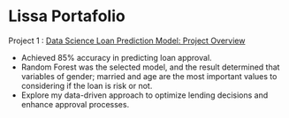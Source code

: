 # Lissa Portafolio

Project 1 : [Data Science Loan Prediction Model: Project Overview](https://rpubs.com/ligalarza/598744)
* Achieved 85% accuracy in predicting loan approval.
* Random Forest was the selected model, and the result determined that variables of gender; married and age are the most important values to considering if the loan is risk or not.
* Explore my data-driven approach to optimize lending decisions and enhance approval processes.
  
